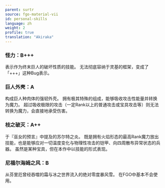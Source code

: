 ```yaml
---
parent: surtr
source: fgo-material-vii
id: personal-skills
language: zh
weight: 2
profile: true
translation: "Akiraka"
---
```


### 怪力：B+++

表示作为终末巨人的破坏性质的技能。
无法彻底容纳于灵基的框架，变成了「+++」这种Bug表示。

### 巨人外壳：A

构成巨人种肉体的强韧外壳。
拥有极其特殊的组成，能够吸收攻击性能量并转换为魔力。
超过吸收极限的攻击（一定Rank以上的普通攻击或宝具攻击等）则无法转换为魔力，会直接地承受伤害。

### 枝之破灭：A++

于『巫女的预言』中提及的苏尔特之炎。
既是拥有火焰形态的最高Rank魔力放出技能，也是能够应对一切温度变化与物理性攻击的铠甲、向四周散布异常状态的兵器。
虽然是某种宝具，但在本作中以技能的形式表现。

### 尼福尔海姆之风：B

从芬里厄曾经吞噬的霜与冰之世界流入的绝对零度暴风雪。
在FGO中基本不会使用。
